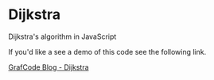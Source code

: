# Dijkstra
Dijkstra's algorithm in JavaScript

If you'd like a see a demo of this code see the following link.

[GrafCode Blog - Dijkstra](http://grafcode.net/blog/?p=202)

